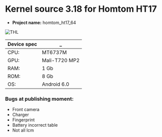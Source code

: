 #       **Kernel source 3.18 for Homtom HT17**
* **Project name:** homtom_ht17_64

![THL](https://mdata.yandex.net/i?path=b0727212310_img_id5000807621737009407.jpeg)

Device spec | _
------------ | -------------
CPU:  |  MT6737M
GPU: |  Mali-T720 MP2
RAM: |  1 Gb
ROM: |  8 Gb
OS: |  Android 6.0

### **Bugs at publishing moment:**
* Front camera
* Charger
* Fingerprint
* Battery incorrect table
* Not all lcm

